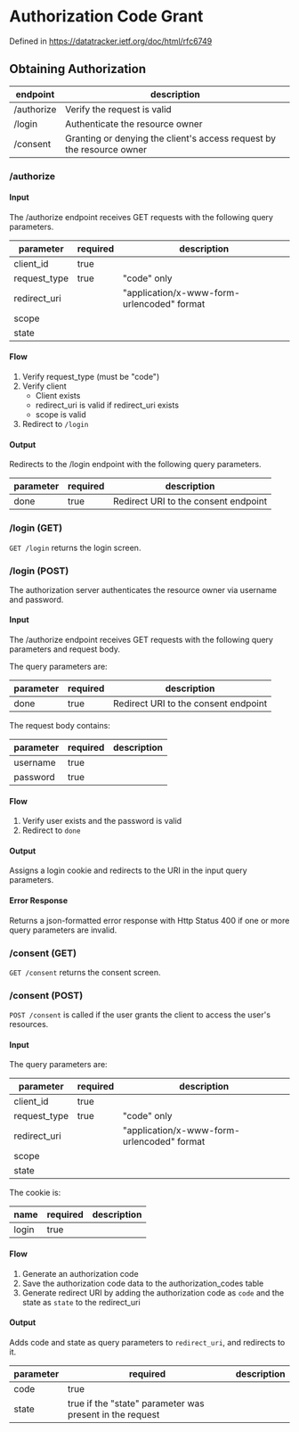 # Authorization Code Grant

Defined in https://datatracker.ietf.org/doc/html/rfc6749

## Obtaining Authorization

| endpoint   | description                                                           |
|------------|-----------------------------------------------------------------------|
| /authorize | Verify the request is valid                                           |
| /login     | Authenticate the resource owner                                       |
| /consent   | Granting or denying the client's access request by the resource owner |

### /authorize
#### Input
The /authorize endpoint receives GET requests with the following query parameters.

| parameter    | required | description                                |
|--------------|----------|--------------------------------------------|
| client_id    | true     |                                            |
| request_type | true     | "code" only                                |
| redirect_uri |          | "application/x-www-form-urlencoded" format |
| scope        |          |                                            |
| state        |          |                                            |

#### Flow

1. Verify request_type (must be "code")
2. Verify client
   - Client exists
   - redirect_uri is valid if redirect_uri exists
   - scope is valid
3. Redirect to `/login`

#### Output

Redirects to the /login endpoint with the following query parameters.

| parameter | required | description                          |
|-----------|----------|--------------------------------------|
| done      | true     | Redirect URI to the consent endpoint |


### /login (GET)
`GET /login` returns the login screen.

### /login (POST)
The authorization server authenticates the resource owner via username and password.

#### Input
The /authorize endpoint receives GET requests with the following query parameters and request body.

The query parameters are:

| parameter | required | description                          |
|-----------|----------|--------------------------------------|
| done      | true     | Redirect URI to the consent endpoint |

The request body contains:

| parameter | required | description |
|-----------|----------|-------------|
| username  | true     |             |
| password  | true     |             |

#### Flow

1. Verify user exists and the password is valid
2. Redirect to `done`

#### Output

Assigns a login cookie and redirects to the URI in the input query parameters.

#### Error Response

Returns a json-formatted error response with Http Status 400 if one or more query parameters are invalid.

### /consent (GET)

`GET /consent` returns the consent screen.

### /consent (POST)

`POST /consent` is called if the user grants the client to access the user's resources.

#### Input

The query parameters are:

| parameter    | required | description                                |
|--------------|----------|--------------------------------------------|
| client_id    | true     |                                            |
| request_type | true     | "code" only                                |
| redirect_uri |          | "application/x-www-form-urlencoded" format |
| scope        |          |                                            |
| state        |          |                                            |

The cookie is:

| name  | required | description                                |
|-------|----------|--------------------------------------------|
| login | true     |                                            |

#### Flow

1. Generate an authorization code
2. Save the authorization code data to the authorization_codes table
3. Generate redirect URI by adding the authorization code as `code` and the state as `state` to the redirect_uri

#### Output
Adds code and state as query parameters to `redirect_uri`, and redirects to it.

| parameter | required                                                 | description |
|-----------|----------------------------------------------------------|-------------|
| code      | true                                                     |             |
| state     | true if the "state" parameter was present in the request |             |
